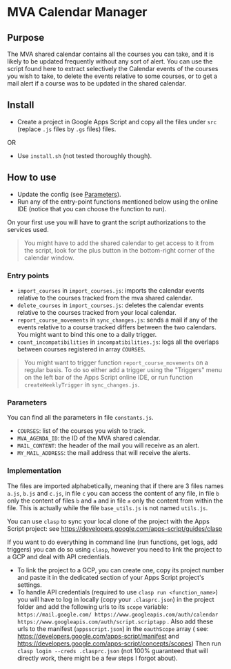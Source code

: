 # MVA Calendar Manager

## Purpose

The MVA shared calendar contains all the courses you can take, and it is likely to be updated frequently without any
sort of alert.
You can use the script found here to extract selectively the Calendar events of the courses you wish to take, to delete
the events relative to some courses, or to get a mail alert if a course was to be updated in the shared calendar.

## Install

- Create a project in Google Apps Script and copy all the files under `src` (replace `.js` files by `.gs` files) files.

OR

- Use `install.sh` (not tested thoroughly though).

## How to use

- Update the config (see [Parameters](#Parameters)).
- Run any of the entry-point functions mentioned below using the online IDE (notice that you can choose the function to
  run).

On your first use you will have to grant the script authorizations to the services used.

> You might have to add the shared calendar to get access to it from the script, look for the plus button in the
> bottom-right corner of the calendar window.

### Entry points

- `import_courses` in `import_courses.js`: imports the calendar events relative to the courses tracked from the mva
  shared calendar.
- `delete_courses` in `import_courses.js`: deletes the calendar events relative to the courses tracked from your local
  calendar.
- `report_course_movements` in `sync_changes.js`: sends a mail if any of the events relative to a course tracked differs
  between the two calendars. You might want to bind this one to a daily trigger.
- `count_incompatibilities` in `incompatibilities.js`: logs all the overlaps between courses registered in
  array `COURSES`.

> You might want to trigger function `report_course_movements` on a regular basis. To do so either add a trigger using
> the "Triggers" menu on the left bar of the Apps Script online IDE, or run function `createWeeklyTrigger`
> in `sync_changes.js`.

### Parameters

You can find all the parameters in file `constants.js`.

- `COURSES`: list of the courses you wish to track.
- `MVA_AGENDA_ID`: the ID of the MVA shared calendar.
- `MAIL_CONTENT`: the header of the mail you will receive as an alert.
- `MY_MAIL_ADDRESS`: the mail address that will receive the alerts.

### Implementation

The files are imported alphabetically, meaning that if there are 3 files names `a.js`, `b.js` and `c.js`, in file `c`
you can access the content of any file, in file `b` only the content of files `b` and `a` and in file `a` only the
content from within the file. This is actually while the file `base_utils.js` is not named `utils.js`.

You can use `clasp` to sync your local clone of the project with the Apps Script project:
see https://developers.google.com/apps-script/guides/clasp

If you want to do everything in command line (run functions, get logs, add triggers) you can do so using `clasp`,
however you need to link the project to a GCP and deal with API credentials.

- To link the project to a GCP, you can create one, copy its project number and paste it in the dedicated section
  of your Apps Script project's settings.
- To handle API credentials (required to use `clasp run <function_name>`) you will have to log in locally (copy your
  `.clasprc.json`) in the project folder and add the following urls to its `scope`
  variable: `https://mail.google.com/ https://www.googleapis.com/auth/calendar https://www.googleapis.com/auth/script.scriptapp`
  . Also add these urls to the manifest (`appsscript.json`) in the `oauthScope` array (
  see: https://developers.google.com/apps-script/manifest and https://developers.google.com/apps-script/concepts/scopes)
  Then run `clasp login --creds .clasprc.json` (not 100% guaranteed that will directly work, there might be a few steps
  I forgot about).
